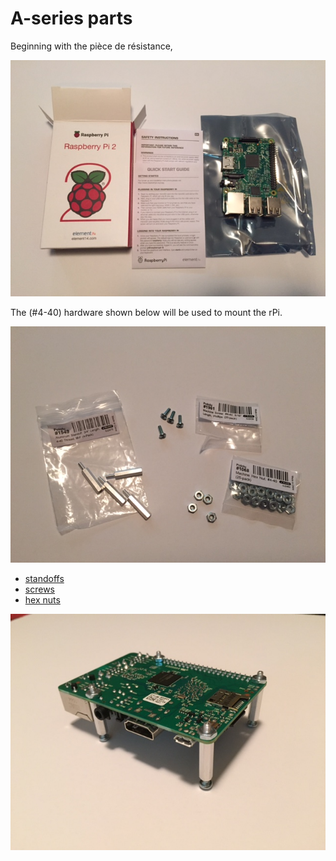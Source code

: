 # A-series parts

Beginning with the pièce de résistance,

![rPi](images/rPi.jpg)

The (#4-40) hardware shown below will be used to mount the rPi.

![hardware](images/hardware.jpg)

* [standoffs](https://www.pololu.com/product/1949)
* [screws](https://www.pololu.com/product/1961)
* [hex nuts](https://www.pololu.com/product/1068)

![rPi-mounted](images/rPi-mounted.jpg)


